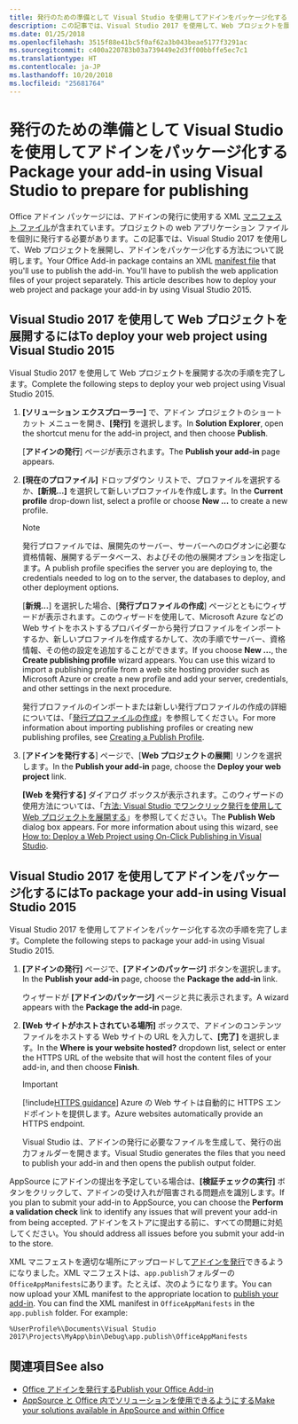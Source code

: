 ```yaml
---
title: 発行のための準備として Visual Studio を使用してアドインをパッケージ化する| Microsoft Docs
description: この記事では、Visual Studio 2017 を使用して、Web プロジェクトを展開し、アドインをパッケージ化する方法について説明します。
ms.date: 01/25/2018
ms.openlocfilehash: 3515f88e41bc5f0af62a3b043beae5177f3291ac
ms.sourcegitcommit: c400a220783b03a739449e2d3ff00bbffe5ec7c1
ms.translationtype: HT
ms.contentlocale: ja-JP
ms.lasthandoff: 10/20/2018
ms.locfileid: "25681764"
---
```

# <a name="package-your-add-in-using-visual-studio-to-prepare-for-publishing"></a><span data-ttu-id="3107d-103">発行のための準備として Visual Studio を使用してアドインをパッケージ化する</span><span class="sxs-lookup"><span data-stu-id="3107d-103">Package your add-in using Visual Studio to prepare for publishing</span></span>

<span data-ttu-id="3107d-p101">Office アドイン パッケージには、アドインの発行に使用する XML [マニフェスト ファイル](../develop/add-in-manifests.md)が含まれています。プロジェクトの web アプリケーション ファイルを個別に発行する必要があります。この記事では、Visual Studio 2017 を使用して、Web プロジェクトを展開し、アドインをパッケージ化する方法について説明します。</span><span class="sxs-lookup"><span data-stu-id="3107d-p101">Your Office Add-in package contains an XML [manifest file](../develop/add-in-manifests.md) that you'll use to publish the add-in. You'll have to publish the web application files of your project separately. This article describes how to deploy your web project and package your add-in by using Visual Studio 2015.</span></span>

## <a name="to-deploy-your-web-project-using-visual-studio-2017"></a><span data-ttu-id="3107d-107">Visual Studio 2017 を使用して Web プロジェクトを展開するには</span><span class="sxs-lookup"><span data-stu-id="3107d-107">To deploy your web project using Visual Studio 2015</span></span>

<span data-ttu-id="3107d-108">Visual Studio 2017 を使用して Web プロジェクトを展開する次の手順を完了します。</span><span class="sxs-lookup"><span data-stu-id="3107d-108">Complete the following steps to deploy your web project using Visual Studio 2015.</span></span>

1. <span data-ttu-id="3107d-109">**[ソリューション エクスプローラー]** で、アドイン プロジェクトのショートカット メニューを開き、**[発行]** を選択します。</span><span class="sxs-lookup"><span data-stu-id="3107d-109">In  **Solution Explorer**, open the shortcut menu for the add-in project, and then choose  **Publish**.</span></span>
    
    <span data-ttu-id="3107d-110">[**アドインの発行**] ページが表示されます。</span><span class="sxs-lookup"><span data-stu-id="3107d-110">The  **Publish your add-in** page appears.</span></span>
    
2. <span data-ttu-id="3107d-111">**[現在のプロファイル]** ドロップダウン リストで、プロファイルを選択するか、**[新規…]** を選択して新しいプロファイルを作成します。</span><span class="sxs-lookup"><span data-stu-id="3107d-111">In the  **Current profile** drop-down list, select a profile or choose **New ...** to create a new profile.</span></span>
    
    > [!NOTE]
    > <span data-ttu-id="3107d-112">発行プロファイルでは、展開先のサーバー、サーバーへのログオンに必要な資格情報、展開するデータベース、およびその他の展開オプションを指定します。</span><span class="sxs-lookup"><span data-stu-id="3107d-112">A publish profile specifies the server you are deploying to, the credentials needed to log on to the server, the databases to deploy, and other deployment options.</span></span>

    <span data-ttu-id="3107d-p102">[**新規...**] を選択した場合、[**発行プロファイルの作成**] ページとともにウィザードが表示されます。このウィザードを使用して、Microsoft Azure などの Web サイトをホストするプロバイダーから発行プロファイルをインポートするか、新しいプロファイルを作成するかして、次の手順でサーバー、資格情報、その他の設定を追加することができます。</span><span class="sxs-lookup"><span data-stu-id="3107d-p102">If you choose  **New ...**, the  **Create publishing profile** wizard appears. You can use this wizard to import a publishing profile from a web site hosting provider such as Microsoft Azure or create a new profile and add your server, credentials, and other settings in the next procedure.</span></span>
    
    <span data-ttu-id="3107d-115">発行プロファイルのインポートまたは新しい発行プロファイルの作成の詳細については、「[発行プロファイルの作成](https://msdn.microsoft.com/library/dd465337.aspx#creating_a_profile)」を参照してください。</span><span class="sxs-lookup"><span data-stu-id="3107d-115">For more information about importing publishing profiles or creating new publishing profiles, see [Creating a Publish Profile](https://msdn.microsoft.com/library/dd465337.aspx#creating_a_profile).</span></span>
    
3. <span data-ttu-id="3107d-116">[**アドインを発行する**] ページで、[**Web プロジェクトの展開**] リンクを選択します。</span><span class="sxs-lookup"><span data-stu-id="3107d-116">In the  **Publish your add-in** page, choose the **Deploy your web project** link.</span></span>
    
    <span data-ttu-id="3107d-p103">**[Web を発行する]** ダイアログ ボックスが表示されます。このウィザードの使用方法については、「[方法: Visual Studio でワンクリック発行を使用して Web プロジェクトを展開する](https://msdn.microsoft.com/library/dd465337.aspx)」を参照してください。</span><span class="sxs-lookup"><span data-stu-id="3107d-p103">The  **Publish Web** dialog box appears. For more information about using this wizard, see [How to: Deploy a Web Project using On-Click Publishing in Visual Studio](https://msdn.microsoft.com/library/dd465337.aspx).</span></span>
    

## <a name="to-package-your-add-in-using-visual-studio-2017"></a><span data-ttu-id="3107d-119">Visual Studio 2017 を使用してアドインをパッケージ化するには</span><span class="sxs-lookup"><span data-stu-id="3107d-119">To package your add-in using Visual Studio 2015</span></span>

<span data-ttu-id="3107d-120">Visual Studio 2017 を使用してアドインをパッケージ化する次の手順を完了します。</span><span class="sxs-lookup"><span data-stu-id="3107d-120">Complete the following steps to package your add-in using Visual Studio 2015.</span></span>

1. <span data-ttu-id="3107d-121">**[アドインの発行]** ページで、**[アドインのパッケージ]** ボタンを選択します。</span><span class="sxs-lookup"><span data-stu-id="3107d-121">In the **Publish your add-in** page, choose the **Package the add-in** link.</span></span>
    
    <span data-ttu-id="3107d-122">ウィザードが **[アドインのパッケージ]** ページと共に表示されます。</span><span class="sxs-lookup"><span data-stu-id="3107d-122">A wizard appears with the **Package the add-in** page.</span></span>
    
2. <span data-ttu-id="3107d-123">**[Web サイトがホストされている場所]** ボックスで、アドインのコンテンツ ファイルをホストする Web サイトの URL を入力して、**[完了]** を選択します。</span><span class="sxs-lookup"><span data-stu-id="3107d-123">In the **Where is your website hosted?** dropdown list, select or enter the HTTPS URL of the website that will host the content files of your add-in, and then choose **Finish**.</span></span>
    
    > [!IMPORTANT]
    > [!include[HTTPS guidance](../includes/https-guidance.md)] <span data-ttu-id="3107d-124">Azure の Web サイトは自動的に HTTPS エンドポイントを提供します。</span><span class="sxs-lookup"><span data-stu-id="3107d-124">Azure websites automatically provide an HTTPS endpoint.</span></span>

    <span data-ttu-id="3107d-125">Visual Studio は、アドインの発行に必要なファイルを生成して、発行の出力フォルダーを開きます。</span><span class="sxs-lookup"><span data-stu-id="3107d-125">Visual Studio generates the files that you need to publish your add-in and then opens the publish output folder.</span></span>
    
<span data-ttu-id="3107d-126">AppSource にアドインの提出を予定している場合は、**[検証チェックの実行]** ボタンをクリックして、アドインの受け入れが阻害される問題点を識別します。</span><span class="sxs-lookup"><span data-stu-id="3107d-126">If you plan to submit your add-in to AppSource, you can choose the **Perform a validation check** link to identify any issues that will prevent your add-in from being accepted.</span></span> <span data-ttu-id="3107d-127">アドインをストアに提出する前に、すべての問題に対処してください。</span><span class="sxs-lookup"><span data-stu-id="3107d-127">You should address all issues before you submit your add-in to the store.</span></span>

<span data-ttu-id="3107d-p105">XML マニフェストを適切な場所にアップロードして[アドインを発行](../publish/publish.md)できるようになりました。XML マニフェストは、`app.publish`フォルダーの`OfficeAppManifests`にあります。たとえば、次のようになります。</span><span class="sxs-lookup"><span data-stu-id="3107d-p105">You can now upload your XML manifest to the appropriate location to [publish your add-in](../publish/publish.md). You can find the XML manifest in `OfficeAppManifests` in the `app.publish` folder. For example:</span></span>

 `%UserProfile%\Documents\Visual Studio 2017\Projects\MyApp\bin\Debug\app.publish\OfficeAppManifests`


## <a name="see-also"></a><span data-ttu-id="3107d-131">関連項目</span><span class="sxs-lookup"><span data-stu-id="3107d-131">See also</span></span>

- [<span data-ttu-id="3107d-132">Office アドインを発行する</span><span class="sxs-lookup"><span data-stu-id="3107d-132">Publish your Office Add-in</span></span>](../publish/publish.md)
- [<span data-ttu-id="3107d-133">AppSource と Office 内でソリューションを使用できるようにする</span><span class="sxs-lookup"><span data-stu-id="3107d-133">Make your solutions available in AppSource and within Office</span></span>](https://docs.microsoft.com/office/dev/store/submit-to-the-office-store)
    

